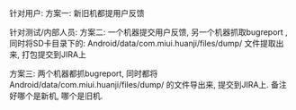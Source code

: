 针对用户:
方案一: 新旧机都提用户反馈

针对测试/内部人员: 
方案二: 一个机器提交用户反馈, 另一个机器抓取bugreport , 同时将SD卡目录下的:  Android/data/com.miui.huanji/files/dump/  文件提取出来, 打包提交到JIRA上

方案三: 两个机器都抓bugreport, 同时都将   Android/data/com.miui.huanji/files/dump/ 的文件导出来, 提交到JIRA上. 备注好哪个是新机, 哪个是旧机.
